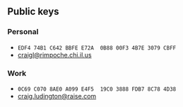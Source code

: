 ## Public keys

### Personal
* `EDF4 74B1 C642 BBFE E72A  0B88 00F3 4B7E 3079 CBFF`
* [craigl@rimpoche.chi.il.us](./craigl@rimpoche.chi.il.us.asc)

### Work
* `0C69 C070 8AE0 A099 E4F5  19C0 3888 FDB7 8C78 4D38`
* [craig.ludington@raise.com](./craig.ludington@raise.com.asc)
